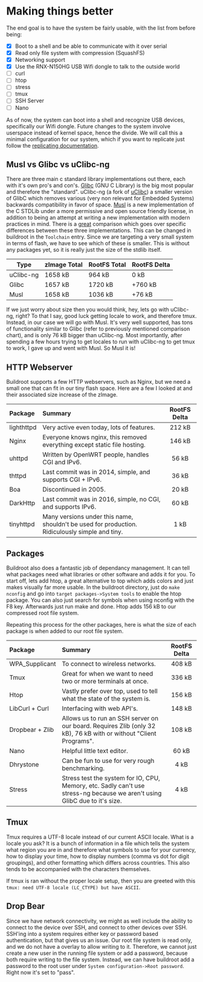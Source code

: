# Making things better

The end goal is to have the system be fairly usable, with the list from before being:

- [x] Boot to a shell and be able to communicate with it over serial
- [x] Read only file system with compression (SquashFS)
- [x] Networking support
- [x] Use the RNX-N150HG USB Wifi dongle to talk to the outside world
- [ ] curl
- [ ] htop
- [ ] stress
- [ ] tmux
- [ ] SSH Server
- [ ] Nano

As of now, the system can boot into a shell and recognize USB devices, specifically our Wifi dongle. Future changes to the system involve userspace instead of kernel space, hence the divide. We will call this a minimal configuration for our system, which if you want to replicate just follow the [replicating documentation](replicate.md).

## Musl vs Glibc vs uClibc-ng

There are three main c standard library implementations out there, each with it's own pro's and con's. [Glibc](https://www.gnu.org/software/libc/libc.html) (GNU C Library) is the big most popular and therefore the "standard". uClibc-ng (a fork of [uClibc](https://www.uclibc.org/FAQ.html#doesnt_suck)) a smaller version of GlibC which removes various (very non relevant for Embedded Systems) backwards compatibility in favor of space. [Musl](https://www.musl-libc.org/intro.html) is a new implementation of the C STDLib under a more permissive and open source friendly license, in addition to being an attempt at writing a new implementation with modern practices in mind. There is a [great](http://www.etalabs.net/compare_libcs.html) comparison which goes over specific differences between these three implementations. This can be changed in buildroot in the ```Toolchain``` entry. Since we are targeting a very small system in terms of flash, we have to see which of these is smaller. This is without any packages yet, so it is really just the size of the stdlib itself.

| Type      | zImage Total | RootFS Total | RootFS Delta |
| --------- | ------------ | ------------ | ------------ |
| uClibc-ng |      1658 kB |      964  kB |         0 kB |
| Glibc     |      1657 kB |      1720 kB |      +760 kB |
| Musl      |      1658 kB |      1036 kB |       +76 kB |

If we just worry about size then you would think, hey, lets go with uClibc-ng, right? To that I say, good luck getting locale to work, and therefore tmux. Instead, in our case we will go with Musl. It's very well supported, has tons of functionality similar to Glibc (refer to previously mentioned comparison chart), and is only 76 kB bigger than uClibc-ng. Most importantly, after spending a few hours trying to get locales to run with uClibc-ng to get tmux to work, I gave up and went with Musl. So Musl it is!

## HTTP Webserver

Buildroot supports a few HTTP webservers, such as Nginx, but we need a small one that can fit in our tiny flash space. Here are a few I looked at and their associated size increase of the zImage.

| Package         | Summary                                                                                         | RootFS Delta |
| :-------------  | :---------------------------------------------------------------------------------------------- | :----------: |
| lighthttpd      | Very active even today, lots of features.                                                       |       212 kB |
| Nginx           | Everyone knows nginx, this removed everything except static file hosting.                       |       146 kB |
| uhttpd          | Written by OpenWRT people, handles CGI and IPv6.                                                |        56 kB |
| thttpd          | Last commit was in 2014, simple, and supports CGI + IPv6.                                       |        36 kB |
| Boa             | Discontinued in 2005.                                                                           |        20 kB |
| DarkHttp        | Last commit was in 2016, simple, no CGI, and supports IPv6.                                     |        60 kB |
| tinyhttpd       | Many versions under this name, shouldn't be used for production. Ridiculously simple and tiny.  |         1 kB |

## Packages

Buildroot also does a fantastic job of dependancy management. It can tell what packages need what libraries or other software and adds it for you. To start off, lets add htop, a great alternative to top which adds colors and just makes visually far more usable. In the buildroot directory, just do ```make nconfig``` and go into ```target packages->System tools``` to enable the htop package. You can also just search for symbols when using nconfig with the F8 key. Afterwards just run make and done. Htop adds 156 kB to our compressed root file system.

Repeating this process for the other packages, here is what the size of each package is when added to our root file system.

| Package         | Summary                                                                                                                    | RootFS Delta |
| :-------------  | :------------------------------------------------------------------------------------------------------------------------- | :----------: |
| WPA_Supplicant  | To connect to wireless networks.                                                                                           |       408 kB |
| Tmux            | Great for when we want to need two or more terminals at once.                                                              |       336 kB |
| Htop            | Vastly prefer over top, used to tell what the state of the system is.                                                      |       156 kB |
| LibCurl + Curl  | Interfacing with web API's.                                                                                                |       148 kB |
| Dropbear + Zlib | Allows us to run an SSH server on our board. Requires Zlib (only 32 kB), 76 kB with or without "Client Programs".          |       108 kB |
| Nano            | Helpful little text editor.                                                                                                |        60 kB |
| Dhrystone       | Can be fun to use for very rough benchmarking.                                                                             |         4 kB |
| Stress          | Stress test the system for IO, CPU, Memory, etc. Sadly can't use stress-ng because we aren't using GlibC due to it's size. |         4 kB |

## Tmux

Tmux requires a UTF-8 locale instead of our current ASCII locale. What is a locale you ask? It is a bunch of information in a file which tells the system what region you are in and therefore what symbols to use for your currency, how to display your time, how to display numbers (comma vs dot for digit groupings), and other formatting which differs across countries. This also tends to be accompanied with the characters themselves.

If tmux is ran without the proper locale setup, then you are greeted with this ```tmux: need UTF-8 locale (LC_CTYPE) but have ASCII```.

## Drop Bear

Since we have network connectivity, we might as well include the ability to connect to the device over SSH, and connect to other devices over SSH. SSH'ing into a system requires either key or password based authentication, but that gives us an issue. Our root file system is read only, and we do not have a overlay to allow writing to it. Therefore, we cannot just create a new user in the running file system or add a password, because both require writing to the file system. Instead, we can have buildroot add a password to the root user under ```System configuration->Root password```. Right now it's set to "pass".
